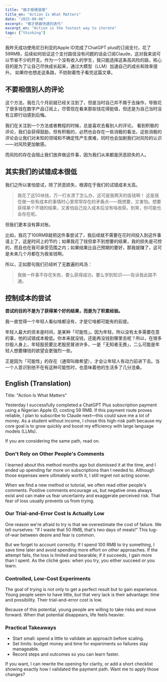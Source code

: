 ```yaml
---
title: "做才是硬道理"
title_en: "Action Is What Matters"
date: "2025-09-06"
excerpt: "做才是最快速的迭代"
excerpt_en: "Action is the fastest way to iterate"
tags: ["thinking"]
---
```

我昨天成功使用尼日利亚的Apple ID完成了ChatGPT plus的订阅支付，花了59RMB，后续如何验证这个支付路径没有问题的话会订阅Claude，这对我来说可以节省不少的开支。作为一个没有收入的学生，我只能选择这条高风险的路，核心目的是为了让自己尽快成长起来，通过大模型（LLM）加速自己的成长和效率提升。
如果你也想走这条路，不妨耐着性子看完这篇文章。

## 不要相信别人的评论
这个方法，我在几个月前就已经关注到了，但是当时自己并不屑于去操作，导致花了很多钱在数字产品订阅上，尽管现在看来那些钱花得挺值，但还是为自己当时没有立即行动感到后悔。

我们在关注到一个方法或者教程的时候，总是喜欢去看别人的评论。 看到积极的评论，我们会获得鼓励，但有积极的，必然也会存在一些消极的看法，这些消极的评论会让我们对未知的领域和不确定性产生畏难，同时也会加剧我们对风险的认识——对风险更加敏感。

而风险的存在会阻止我们放弃做这件事，因为我们从来都是厌恶损失的人。

## 其实我们的试错成本很低
我们之所以害怕尝试，除了厌恶损失，根源在于我们的试错成本太高。

> 我花了这50块钱，万一打水漂了怎么办，这可是我两天的饭钱啊！
这是我在做一些有成本的事情时心里常常存在的矛盾点——既想要，又害怕。想要获得某个不错的结果，又害怕自己投入成本后没有啥收获。别笑，你可能也会存在呢。

但我们更本没有算对账。

比如，我花了100RMB就把这件事尝试了，我后续就不需要在花时间投入到这件事请上了，这是时间上的节约；如果我花了钱但拿不到想要的结果，我的损失是可控的，而且也在我可承受范围之内；如果结果比自己预期的要好，那我就赚了，这可是未来几个月都在为我省钱啊。

所以，正如那句我们已经听了无数遍的鸡汤：
> 我做一件事不存在失败，要么获得成功，要么学到知识——告诉我此路不通。

## 控制成本的尝试

**尝试的目的不是为了获得某个好的结果，而是为了积累经验。**

我一直觉得一个年轻人看似啥都没有，才是它啥都可能有的前提。

年轻人最大的资本是时间，是某种「可能性」。因为年轻，所以没有太多需要在意的事，他的试错成本极低。你本来就没钱，还能再没钱到哪里去呢？所以，在很多炒股人身上，年轻股民要比老股民冒进许多，一是「无知者无畏」，二么可能是年轻人想要赚钱的欲望会更强烈一些。

正是因为「可能性」的存在（通常叫做希望），才会让年轻人有动力前进下去。当一个人意识到他不在有这种可能性时，也意味着他的生活多了几分沧桑。

## English (Translation)

Title: "Action Is What Matters"

Yesterday I successfully completed a ChatGPT Plus subscription payment using a Nigerian Apple ID, costing 59 RMB. If this payment route proves reliable, I plan to subscribe to Claude next—this could save me a lot of money. As a student without income, I chose this high-risk path because my core goal is to grow quickly and boost my efficiency with large language models (LLMs).

If you are considering the same path, read on.

### Don't Rely on Other People's Comments

I learned about this method months ago but dismissed it at the time, and I ended up spending far more on subscriptions than I needed to. Although those expenses were ultimately worth it, I still regret not acting sooner.

When we find a new method or tutorial, we often read other people's comments. Positive comments encourage us, but negative ones always exist and can make us fear uncertainty and exaggerate perceived risk. That fear of loss usually prevents us from trying.

### Our Trial-and-Error Cost Is Actually Low

One reason we're afraid to try is that we overestimate the cost of failure. We tell ourselves: "If I waste that 50 RMB, that's two days of meals!" This tug-of-war between desire and fear is common.

But we forget to account correctly. If I spend 100 RMB to try something, I save time later and avoid spending more effort on other approaches. If the attempt fails, the loss is limited and bearable; if it succeeds, I gain more than I spent. As the cliché goes: when you try, you either succeed or you learn.

### Controlled, Low-Cost Experiments

The goal of trying is not only to get a perfect result but to gain experience. Young people seem to have little, but that very lack is their advantage: time and possibility. Their trial-and-error cost is low.

Because of this potential, young people are willing to take risks and move forward. When that potential disappears, life feels heavier.

### Practical Takeaways

- Start small: spend a little to validate an approach before scaling.
- Set limits: budget money and time for experiments so failures stay manageable.
- Record steps and outcomes so you can learn faster.

If you want, I can rewrite the opening for clarity, or add a short checklist showing exactly how I validated the payment path. Want me to apply those changes?


